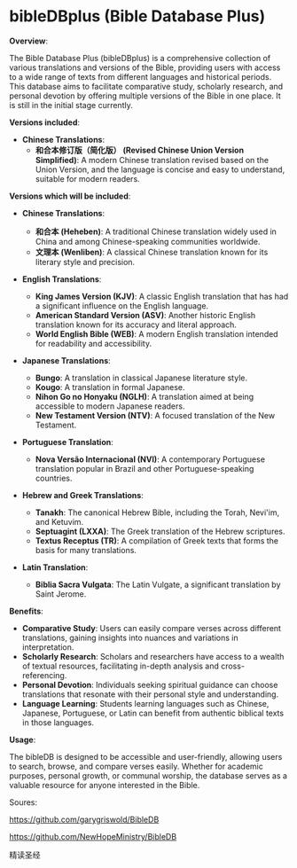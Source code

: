 # bibleDBplus (Bible Database Plus)

**Overview**:

The Bible Database Plus (bibleDBplus) is a comprehensive collection of various translations and versions of the Bible, providing users with access to a wide range of texts from different languages and historical periods. This database aims to facilitate comparative study, scholarly research, and personal devotion by offering multiple versions of the Bible in one place. It is still in the initial stage currently.

**Versions included**:

- **Chinese Translations**:
  - **和合本修订版（简化版） (Revised Chinese Union Version Simplified)**: A modern Chinese translation revised based on the Union Version, and the language is concise and easy to understand, suitable for modern readers.

**Versions which will be included**:

- **Chinese Translations**:
  - **和合本 (Heheben)**: A traditional Chinese translation widely used in China and among Chinese-speaking communities worldwide.
  - **文理本 (Wenliben)**: A classical Chinese translation known for its literary style and precision.

- **English Translations**:
  - **King James Version (KJV)**: A classic English translation that has had a significant influence on the English language.
  - **American Standard Version (ASV)**: Another historic English translation known for its accuracy and literal approach.
  - **World English Bible (WEB)**: A modern English translation intended for readability and accessibility.

- **Japanese Translations**:
  - **Bungo**: A translation in classical Japanese literature style.
  - **Kougo**: A translation in formal Japanese.
  - **Nihon Go no Honyaku (NGLH)**: A translation aimed at being accessible to modern Japanese readers.
  - **New Testament Version (NTV)**: A focused translation of the New Testament.

- **Portuguese Translation**:
  - **Nova Versão Internacional (NVI)**: A contemporary Portuguese translation popular in Brazil and other Portuguese-speaking countries.

- **Hebrew and Greek Translations**:
  - **Tanakh**: The canonical Hebrew Bible, including the Torah, Nevi'im, and Ketuvim.
  - **Septuagint (LXXA)**: The Greek translation of the Hebrew scriptures.
  - **Textus Receptus (TR)**: A compilation of Greek texts that forms the basis for many translations.

- **Latin Translation**:
  - **Biblia Sacra Vulgata**: The Latin Vulgate, a significant translation by Saint Jerome.

**Benefits**:

- **Comparative Study**: Users can easily compare verses across different translations, gaining insights into nuances and variations in interpretation.
- **Scholarly Research**: Scholars and researchers have access to a wealth of textual resources, facilitating in-depth analysis and cross-referencing.
- **Personal Devotion**: Individuals seeking spiritual guidance can choose translations that resonate with their personal style and understanding.
- **Language Learning**: Students learning languages such as Chinese, Japanese, Portuguese, or Latin can benefit from authentic biblical texts in those languages.

**Usage**:

The bibleDB is designed to be accessible and user-friendly, allowing users to search, browse, and compare verses easily. Whether for academic purposes, personal growth, or communal worship, the database serves as a valuable resource for anyone interested in the Bible.

Soures:

https://github.com/garygriswold/BibleDB

https://github.com/NewHopeMinistry/BibleDB

精读圣经
